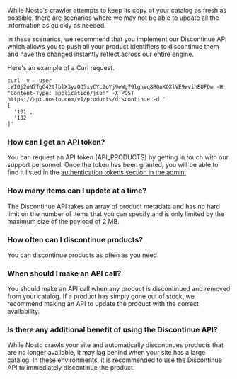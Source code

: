 While Nosto's crawler attempts to keep its copy of your catalog as fresh as possible, there are scenarios where we may not be able to update all the information as quickly as needed.

In these scenarios, we recommend that you implement our Discontinue API which allows you to push all your product identifiers to discontinue them and have the changed instantly reflect across our entire engine.

Here's an example of a Curl request.

```
curl -v --user :WI0j2oN7TgG42tlblX3yzOQ5xvCYc2oYj9eWg79lghVq8R0nKQXlVE9wvihBUFOw -H "Content-Type: application/json" -X POST https://api.nosto.com/v1/products/discontinue -d '
[
  '101',
  '102' 
]'
```

### How can I get an API token?

You can request an API token (API_PRODUCTS) by getting in touch with our support personnel. Once the token has been granted, you will be able to find it listed in the [authentication tokens section in the admin.](https://help.nosto.com/settings-and-troubleshooting-faq/settings-authentication-tokens)

### How many items can I update at a time?

The Discontinue API takes an array of product metadata and has no hard limit on the number of items that you can specify and is only limited by the maximum size of the payload of 2 MB.

### How often can I discontinue products?

You can discontinue products as often as you need.

### When should I make an API call?

You should make an API call when any product is discontinued and removed from your catalog. If a product has simply gone out of stock, we recommend making an API to update the product with the correct availability.

### Is there any additional benefit of using the Discontinue API?

While Nosto crawls your site and automatically discontinues products that are no longer available, it may lag behind when your site has a large catalog. In these environments, it is recommended to use the Discontinue API to immediately discontinue the product.